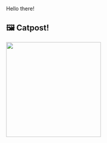 Hello there!



## 🖼️ Catpost!

<sub>
    <img src="https://cdn2.thecatapi.com/images/f4.jpg" height="256">
</sub>

